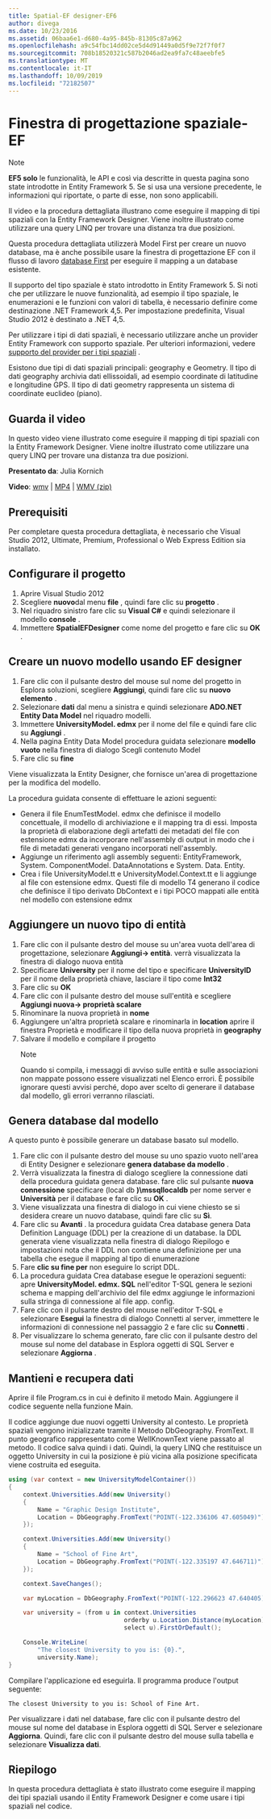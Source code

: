 ```yaml
---
title: Spatial-EF designer-EF6
author: divega
ms.date: 10/23/2016
ms.assetid: 06baa6e1-d680-4a95-845b-81305c87a962
ms.openlocfilehash: a9c54fbc14dd02ce5d4d91449a0d5f9e72f7f0f7
ms.sourcegitcommit: 708b18520321c587b2046ad2ea9fa7c48aeebfe5
ms.translationtype: MT
ms.contentlocale: it-IT
ms.lasthandoff: 10/09/2019
ms.locfileid: "72182507"
---
```

# <a name="spatial---ef-designer"></a>Finestra di progettazione spaziale-EF
> [!NOTE]
> **EF5 solo** le funzionalità, le API e così via descritte in questa pagina sono state introdotte in Entity Framework 5. Se si usa una versione precedente, le informazioni qui riportate, o parte di esse, non sono applicabili.

Il video e la procedura dettagliata illustrano come eseguire il mapping di tipi spaziali con la Entity Framework Designer. Viene inoltre illustrato come utilizzare una query LINQ per trovare una distanza tra due posizioni.

Questa procedura dettagliata utilizzerà Model First per creare un nuovo database, ma è anche possibile usare la finestra di progettazione EF con il flusso di lavoro [database First](~/ef6/modeling/designer/workflows/database-first.md) per eseguire il mapping a un database esistente.

Il supporto del tipo spaziale è stato introdotto in Entity Framework 5. Si noti che per utilizzare le nuove funzionalità, ad esempio il tipo spaziale, le enumerazioni e le funzioni con valori di tabella, è necessario definire come destinazione .NET Framework 4,5. Per impostazione predefinita, Visual Studio 2012 è destinato a .NET 4,5.

Per utilizzare i tipi di dati spaziali, è necessario utilizzare anche un provider Entity Framework con supporto spaziale. Per ulteriori informazioni, vedere [supporto del provider per i tipi spaziali](~/ef6/fundamentals/providers/spatial-support.md) .

Esistono due tipi di dati spaziali principali: geography e Geometry. Il tipo di dati geography archivia dati ellissoidali, ad esempio coordinate di latitudine e longitudine GPS. Il tipo di dati geometry rappresenta un sistema di coordinate euclideo (piano).

## <a name="watch-the-video"></a>Guarda il video
In questo video viene illustrato come eseguire il mapping di tipi spaziali con la Entity Framework Designer. Viene inoltre illustrato come utilizzare una query LINQ per trovare una distanza tra due posizioni.

**Presentato da**: Julia Kornich

**Video**: [wmv](https://download.microsoft.com/download/E/C/9/EC9E6547-8983-4C1F-A919-D33210E4B213/HDI-ITPro-MSDN-winvideo-spatialwithdesigner.wmv) | [MP4](https://download.microsoft.com/download/E/C/9/EC9E6547-8983-4C1F-A919-D33210E4B213/HDI-ITPro-MSDN-mp4video-spatialwithdesigner.m4v) | [WMV (zip)](https://download.microsoft.com/download/E/C/9/EC9E6547-8983-4C1F-A919-D33210E4B213/HDI-ITPro-MSDN-winvideo-spatialwithdesigner.zip)

## <a name="pre-requisites"></a>Prerequisiti

Per completare questa procedura dettagliata, è necessario che Visual Studio 2012, Ultimate, Premium, Professional o Web Express Edition sia installato.

## <a name="set-up-the-project"></a>Configurare il progetto

1.  Aprire Visual Studio 2012
2.  Scegliere **nuovo**dal menu **file** , quindi fare clic su **progetto** .
3.  Nel riquadro sinistro fare clic su **Visual C\#** e quindi selezionare il modello **console** .
4.  Immettere **SpatialEFDesigner** come nome del progetto e fare clic su **OK** .

## <a name="create-a-new-model-using-the-ef-designer"></a>Creare un nuovo modello usando EF designer

1.  Fare clic con il pulsante destro del mouse sul nome del progetto in Esplora soluzioni, scegliere **Aggiungi**, quindi fare clic su **nuovo elemento** .
2.  Selezionare **dati** dal menu a sinistra e quindi selezionare **ADO.NET Entity Data Model** nel riquadro modelli.
3.  Immettere **UniversityModel. edmx** per il nome del file e quindi fare clic su **Aggiungi** .
4.  Nella pagina Entity Data Model procedura guidata selezionare **modello vuoto** nella finestra di dialogo Scegli contenuto Model
5.  Fare clic su **fine**

Viene visualizzata la Entity Designer, che fornisce un'area di progettazione per la modifica del modello.

La procedura guidata consente di effettuare le azioni seguenti:

-   Genera il file EnumTestModel. edmx che definisce il modello concettuale, il modello di archiviazione e il mapping tra di essi. Imposta la proprietà di elaborazione degli artefatti dei metadati del file con estensione edmx da incorporare nell'assembly di output in modo che i file di metadati generati vengano incorporati nell'assembly.
-   Aggiunge un riferimento agli assembly seguenti: EntityFramework, System. ComponentModel. DataAnnotations e System. Data. Entity.
-   Crea i file UniversityModel.tt e UniversityModel.Context.tt e li aggiunge al file con estensione edmx. Questi file di modello T4 generano il codice che definisce il tipo derivato DbContext e i tipi POCO mappati alle entità nel modello con estensione edmx

## <a name="add-a-new-entity-type"></a>Aggiungere un nuovo tipo di entità

1.  Fare clic con il pulsante destro del mouse su un'area vuota dell'area di progettazione, selezionare **Aggiungi-&gt; entità**. verrà visualizzata la finestra di dialogo nuova entità
2.  Specificare **University** per il nome del tipo e specificare **UniversityID** per il nome della proprietà chiave, lasciare il tipo come **Int32**
3.  Fare clic su **OK**
4.  Fare clic con il pulsante destro del mouse sull'entità e scegliere **Aggiungi nuova-&gt; proprietà scalare**
5.  Rinominare la nuova proprietà in **nome**
6.  Aggiungere un'altra proprietà scalare e rinominarla in **location** aprire il finestra Proprietà e modificare il tipo della nuova proprietà in **geography**
7.  Salvare il modello e compilare il progetto
    > [!NOTE]
    > Quando si compila, i messaggi di avviso sulle entità e sulle associazioni non mappate possono essere visualizzati nel Elenco errori. È possibile ignorare questi avvisi perché, dopo aver scelto di generare il database dal modello, gli errori verranno rilasciati.

## <a name="generate-database-from-model"></a>Genera database dal modello

A questo punto è possibile generare un database basato sul modello.

1.  Fare clic con il pulsante destro del mouse su uno spazio vuoto nell'area di Entity Designer e selezionare **genera database da modello** .
2.  Verrà visualizzata la finestra di dialogo scegliere la connessione dati della procedura guidata genera database. fare clic sul pulsante **nuova connessione** specificare (local db **)\\mssqllocaldb** per nome server e **Università** per il database e fare clic su **OK** .
3.  Viene visualizzata una finestra di dialogo in cui viene chiesto se si desidera creare un nuovo database, quindi fare clic su **Sì**.
4.  Fare clic su **Avanti** . la procedura guidata Crea database genera Data Definition Language (DDL) per la creazione di un database. la DDL generata viene visualizzata nella finestra di dialogo Riepilogo e impostazioni nota che il DDL non contiene una definizione per una tabella che esegue il mapping al tipo di enumerazione
5.  Fare **clic su fine per** non eseguire lo script DDL.
6.  La procedura guidata Crea database esegue le operazioni seguenti: apre **UniversityModel. edmx. SQL** nell'editor T-SQL genera le sezioni schema e mapping dell'archivio del file edmx aggiunge le informazioni sulla stringa di connessione al file app. config.
7.  Fare clic con il pulsante destro del mouse nell'editor T-SQL e selezionare **Esegui** la finestra di dialogo Connetti al server, immettere le informazioni di connessione nel passaggio 2 e fare clic su **Connetti** .
8.  Per visualizzare lo schema generato, fare clic con il pulsante destro del mouse sul nome del database in Esplora oggetti di SQL Server e selezionare **Aggiorna** .

## <a name="persist-and-retrieve-data"></a>Mantieni e recupera dati

Aprire il file Program.cs in cui è definito il metodo Main. Aggiungere il codice seguente nella funzione Main.

Il codice aggiunge due nuovi oggetti University al contesto. Le proprietà spaziali vengono inizializzate tramite il Metodo DbGeography. FromText. Il punto geografico rappresentato come WellKnownText viene passato al metodo. Il codice salva quindi i dati. Quindi, la query LINQ che restituisce un oggetto University in cui la posizione è più vicina alla posizione specificata viene costruita ed eseguita.

``` csharp
using (var context = new UniversityModelContainer())
{
    context.Universities.Add(new University()
    {
        Name = "Graphic Design Institute",
        Location = DbGeography.FromText("POINT(-122.336106 47.605049)"),
    });

    context.Universities.Add(new University()
    {
        Name = "School of Fine Art",
        Location = DbGeography.FromText("POINT(-122.335197 47.646711)"),
    });

    context.SaveChanges();

    var myLocation = DbGeography.FromText("POINT(-122.296623 47.640405)");

    var university = (from u in context.Universities
                                orderby u.Location.Distance(myLocation)
                                select u).FirstOrDefault();

    Console.WriteLine(
        "The closest University to you is: {0}.",
        university.Name);
}
```

Compilare l'applicazione ed eseguirla. Il programma produce l'output seguente:

```console
The closest University to you is: School of Fine Art.
```

Per visualizzare i dati nel database, fare clic con il pulsante destro del mouse sul nome del database in Esplora oggetti di SQL Server e selezionare **Aggiorna**. Quindi, fare clic con il pulsante destro del mouse sulla tabella e selezionare **Visualizza dati**.

## <a name="summary"></a>Riepilogo

In questa procedura dettagliata è stato illustrato come eseguire il mapping dei tipi spaziali usando il Entity Framework Designer e come usare i tipi spaziali nel codice. 
